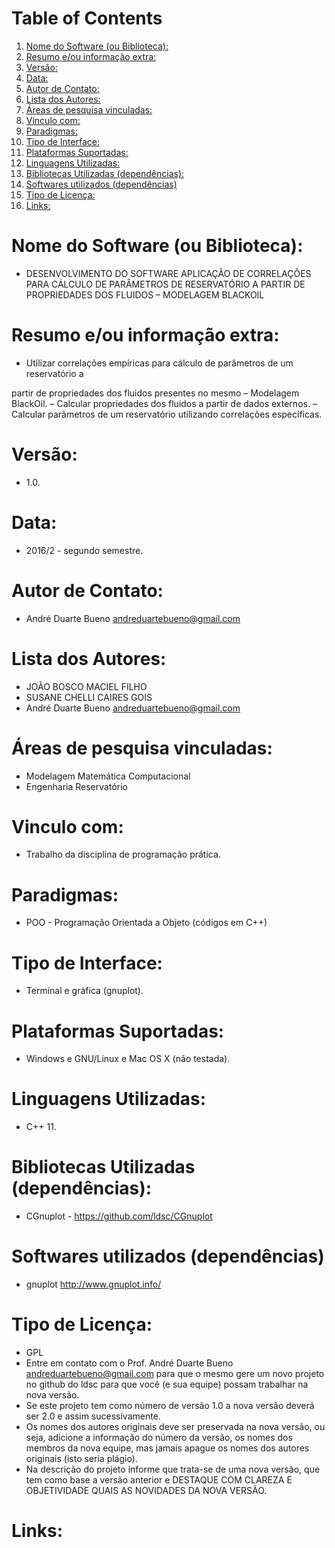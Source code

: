 
# Table of Contents

1.  [Nome do Software (ou Biblioteca):](#org660a4b3)
2.  [Resumo e/ou informação extra:](#org2922cee)
3.  [Versão:](#org7036320)
4.  [Data:](#orge344d86)
5.  [Autor de Contato:](#orgb38731a)
6.  [Lista dos Autores:](#org84d7aee)
7.  [Áreas de pesquisa vinculadas:](#orged25a51)
8.  [Vinculo com:](#orgeb8f161)
9.  [Paradigmas:](#orgb2f75c3)
10. [Tipo de Interface:](#orgc741a85)
11. [Plataformas Suportadas:](#org387fa0d)
12. [Linguagens Utilizadas:](#org7cb37d1)
13. [Bibliotecas Utilizadas (dependências):](#org5fb2810)
14. [Softwares utilizados (dependências)](#org05d8ff7)
15. [Tipo de Licença:](#org36df39c)
16. [Links:](#org894237c)


<a id="org660a4b3"></a>

# Nome do Software (ou Biblioteca):

-   DESENVOLVIMENTO DO SOFTWARE APLICAÇÃO DE CORRELAÇÕES PARA CÁLCULO DE PARÂMETROS DE RESERVATÓRIO A PARTIR DE PROPRIEDADES DOS FLUIDOS – MODELAGEM BLACKOIL


<a id="org2922cee"></a>

# Resumo e/ou informação extra:

-   Utilizar correlações empı́ricas para cálculo de parâmetros de um reservatório a

partir de propriedades dos fluidos presentes no mesmo – Modelagem BlackOil.
– Calcular propriedades dos fluidos a partir de dados externos.
– Calcular parâmetros de um reservatório utilizando correlações especı́ficas.


<a id="org7036320"></a>

# Versão:

-   1.0.


<a id="orge344d86"></a>

# Data:

-   2016/2 - segundo semestre.


<a id="orgb38731a"></a>

# Autor de Contato:

-   André Duarte Bueno <andreduartebueno@gmail.com>


<a id="org84d7aee"></a>

# Lista dos Autores:

-   JOÃO BOSCO MACIEL FILHO
-   SUSANE CHELLI CAIRES GOIS
-   André Duarte Bueno <andreduartebueno@gmail.com>


<a id="orged25a51"></a>

# Áreas de pesquisa vinculadas:

-   Modelagem Matemática Computacional
-   Engenharia Reservatório


<a id="orgeb8f161"></a>

# Vinculo com:

-   Trabalho da disciplina de programação prática.


<a id="orgb2f75c3"></a>

# Paradigmas:

-   POO - Programação Orientada a Objeto (códigos em C++)


<a id="orgc741a85"></a>

# Tipo de Interface:

-   Terminal e gráfica (gnuplot).


<a id="org387fa0d"></a>

# Plataformas Suportadas:

-   Windows e GNU/Linux e Mac OS X (não testada).


<a id="org7cb37d1"></a>

# Linguagens Utilizadas:

-   C++ 11.


<a id="org5fb2810"></a>

# Bibliotecas Utilizadas (dependências):

-   CGnuplot - <https://github.com/ldsc/CGnuplot>


<a id="org05d8ff7"></a>

# Softwares utilizados (dependências)

-   gnuplot <http://www.gnuplot.info/>


<a id="org36df39c"></a>

# Tipo de Licença:

-   GPL
-   Entre em contato com o Prof. André Duarte Bueno
    andreduartebueno@gmail.com
    para que o mesmo gere um novo projeto no github do ldsc para que você (e sua equipe) possam trabalhar na nova versão.
-   Se este projeto tem como número de versão 1.0 a nova versão deverá ser 2.0 e assim sucessivamente.
-   Os nomes dos autores originais deve ser preservada na nova versão, ou seja, adicione a informação do número da versão, os nomes dos membros da nova equipe, mas jamais apague os nomes dos autores originais (isto seria plágio).
-   Na descrição do projeto informe que trata-se de uma nova versão, que tem como base a versão anterior e DESTAQUE COM CLAREZA E OBJETIVIDADE QUAIS AS NOVIDADES DA NOVA VERSÃO.


<a id="org894237c"></a>

# Links:

